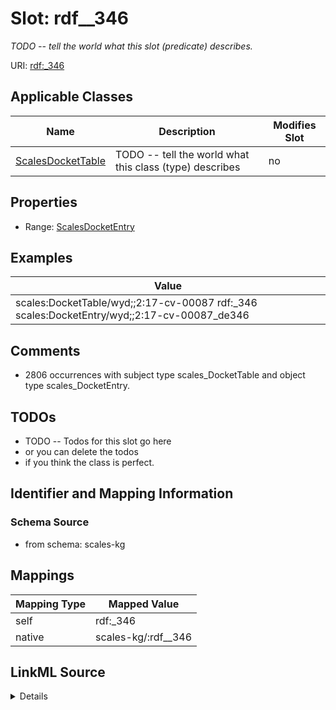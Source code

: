 

# Slot: rdf__346


_TODO -- tell the world what this slot (predicate) describes._





URI: [rdf:_346](http://www.w3.org/1999/02/22-rdf-syntax-ns#_346)



<!-- no inheritance hierarchy -->





## Applicable Classes

| Name | Description | Modifies Slot |
| --- | --- | --- |
| [ScalesDocketTable](../classes/ScalesDocketTable.md) | TODO -- tell the world what this class (type) describes |  no  |







## Properties

* Range: [ScalesDocketEntry](../classes/ScalesDocketEntry.md)






## Examples

| Value |
| --- |
| scales:DocketTable/wyd;;2:17-cv-00087 rdf:_346 scales:DocketEntry/wyd;;2:17-cv-00087_de346 |

## Comments

* 2806 occurrences with subject type scales_DocketTable and object type scales_DocketEntry.

## TODOs

* TODO -- Todos for this slot go here
* or you can delete the todos
* if you think the class is perfect.

## Identifier and Mapping Information







### Schema Source


* from schema: scales-kg




## Mappings

| Mapping Type | Mapped Value |
| ---  | ---  |
| self | rdf:_346 |
| native | scales-kg/:rdf__346 |




## LinkML Source

<details>
```yaml
name: rdf__346
description: TODO -- tell the world what this slot (predicate) describes.
todos:
- TODO -- Todos for this slot go here
- or you can delete the todos
- if you think the class is perfect.
comments:
- 2806 occurrences with subject type scales_DocketTable and object type scales_DocketEntry.
examples:
- value: scales:DocketTable/wyd;;2:17-cv-00087 rdf:_346 scales:DocketEntry/wyd;;2:17-cv-00087_de346
from_schema: scales-kg
rank: 1000
slot_uri: rdf:_346
alias: rdf__346
domain_of:
- scales_DocketTable
range: scales_DocketEntry

```
</details>